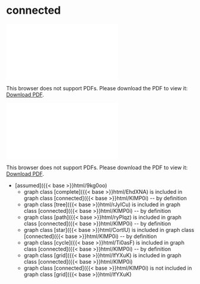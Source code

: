 # connected




<object data="../local_KlMP0i.pdf" type="application/pdf" width="100%" height="480px"><embed src="../local_KlMP0i.pdf"><p>This browser does not support PDFs. Please download the PDF to view it: <a href="../local_KlMP0i.pdf">Download PDF</a>.</p></embed></object>


<object data="../inclusions_KlMP0i.pdf" type="application/pdf" width="100%" height="480px"><embed src="../inclusions_KlMP0i.pdf"><p>This browser does not support PDFs. Please download the PDF to view it: <a href="../inclusions_KlMP0i.pdf">Download PDF</a>.</p></embed></object>

*  [assumed]({{< base >}}html/9kg0oo)
    * graph class [complete]({{< base >}}html/EhdXNA) is included in graph class [connected]({{< base >}}html/KlMP0i) -- by definition
    * graph class [tree]({{< base >}}html/rJyICu) is included in graph class [connected]({{< base >}}html/KlMP0i) -- by definition
    * graph class [path]({{< base >}}html/ryPlqz) is included in graph class [connected]({{< base >}}html/KlMP0i) -- by definition
    * graph class [star]({{< base >}}html/CortlU) is included in graph class [connected]({{< base >}}html/KlMP0i) -- by definition
    * graph class [cycle]({{< base >}}html/Ti0asF) is included in graph class [connected]({{< base >}}html/KlMP0i) -- by definition
    * graph class [grid]({{< base >}}html/lfYXuK) is included in graph class [connected]({{< base >}}html/KlMP0i)
    * graph class [connected]({{< base >}}html/KlMP0i) is not included in graph class [grid]({{< base >}}html/lfYXuK)